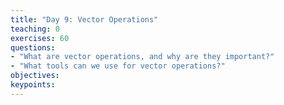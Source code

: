 ```yaml
---
title: "Day 9: Vector Operations"
teaching: 0
exercises: 60
questions:
- "What are vector operations, and why are they important?"
- "What tools can we use for vector operations?"
objectives:
keypoints:
---
```

